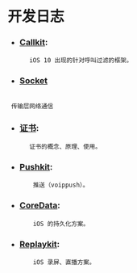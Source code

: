 # 开发日志

* ### [Callkit](call-k-i-t.md):


```
      iOS 10 出现的针对呼叫过滤的框架。
```

* ### [Socket](socket.md)

```

 传输层网络通信

```

* ### [证书](证书.md):


```
      证书的概念、原理、使用。
```

* ### [Pushkit](push.md):


```
       推送（voippush）。
```

* ### [CoreData](coredata.md):


```
       iOS 的持久化方案。
```

* ### [Replaykit](relaykit.md):


```
       iOS 录屏、直播方案。
```



